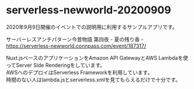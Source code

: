 # serverless-newworld-20200909
2020年9月9日開催のイベントでの説明用に利用するサンプルアプリです。

サーバーレスアンチパターン今昔物語 第四夜 - 夏の残り香 - <br>
https://serverless-newworld.connpass.com/event/187317/ <br>


Nuxt.jsベースのアプリケーションをAmazon API GatewayとAWS Lambdaを使ってServer Side Renderingをしています。<br>
AWSへのデプロイはServerless Frameworkを利用しています。<br>
時間のない人はlambda.jsとserverless.xmlを見てもらえるだけで十分です。
